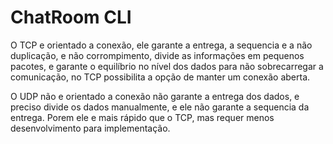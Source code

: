 # ChatRoom CLI #

O TCP  e orientado a conexão, ele garante a entrega, a sequencia e a não duplicação, e não corrompimento, divide as informações em pequenos pacotes, e garante o equilíbrio no nível dos dados para não sobrecarregar a comunicação, no TCP possibilita a opção de manter um conexão aberta.

O UDP não e orientado a conexão não garante a entrega dos dados, e preciso divide os dados manualmente, e ele não garante a sequencia da entrega. Porem ele e mais rápido que o TCP, mas requer menos desenvolvimento para implementação.
